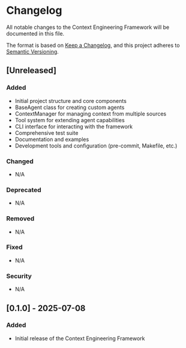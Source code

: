 # Changelog

All notable changes to the Context Engineering Framework will be documented in this file.

The format is based on [Keep a Changelog](https://keepachangelog.com/en/1.0.0/),
and this project adheres to [Semantic Versioning](https://semver.org/spec/v2.0.0.html).

## [Unreleased]

### Added
- Initial project structure and core components
- BaseAgent class for creating custom agents
- ContextManager for managing context from multiple sources
- Tool system for extending agent capabilities
- CLI interface for interacting with the framework
- Comprehensive test suite
- Documentation and examples
- Development tools and configuration (pre-commit, Makefile, etc.)

### Changed
- N/A

### Deprecated
- N/A

### Removed
- N/A

### Fixed
- N/A

### Security
- N/A

## [0.1.0] - 2025-07-08

### Added
- Initial release of the Context Engineering Framework
